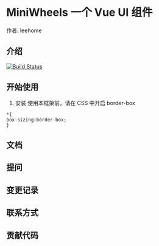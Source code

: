 # MiniWheels 一个 Vue UI 组件

作者: leehome

## 介绍
[![Build Status](https://travis-ci.org/leehome150/mini-wheels-demo.svg?branch=master)](https://travis-ci.org/leehome150/mini-wheels-demo)

## 开始使用
1. 安装
使用本框架前，请在 CSS 中开启 border-box

```
*{
box-sizing:border-box;
}
```

## 文档

## 提问

## 变更记录 

## 联系方式

## 贡献代码

